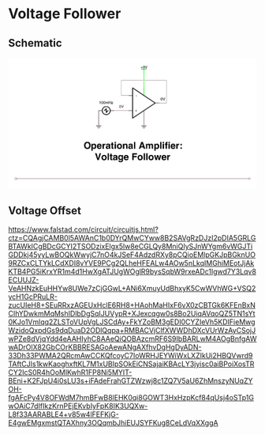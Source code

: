 # Voltage Follower

## Schematic 

<img src="voltage-follower.png"></img>

## Voltage Offset

https://www.falstad.com/circuit/circuitjs.html?ctz=CQAgjCAMB0l5AWAnC1b0DYrQMwCYww8B2SAVgRzDJzI2pDIA5GRLGBTAWkICgBDcGCYI2TSODzixElgx5lw8eCGLQy8MniQIySJnWYgm6vWGJTiGDDkj45yyLwBOQkWwyjC7nO4kJSeF4AdzdRXy8pCQioEMlpGKJpBGknUO9RZCxCLTYkLCdXDI8vYVE9PCg2QLheHFEALw4AOw5nLkqIMGhiMEotJjAkKTB4PG5iKrxYR1m4d1HwXgATJUgWOglR9bysSqbW9rxeADc1lgwd7Y3Lqv8ECUUJZ-VeAHNzkEuHHYw8UWe7zCjGGwL+ANi6XmuyUdBhxyK5CwWVhWG+VSQ2ycH1GcPRuLR-zucUIeH8+SEuRRxzAGEUxHclE6RH8+HAohMaHIxF6vX0zCBTGk6KFEnBxNCIhYDwkmMqMshIDlbDgSqIJUVypR+XJexcqgw0s8Bo2UiqAVqoQZ5TN1sYt0KJo1Vmlqq2ZLSToVUpVgLJSCdAy+FkYZoBM3gEDI0CYZIeVh5KDIFieMwgWzidoQxpdGs9dqDuaD2ODlQqpa+RMBACVjClfXWWDhDXcVUrWzAyCSojJwPZe8dVjqYdd4eAAHIyhC8AAeQiQOBAzcmRF6S9IbBARLwM4AOgBnfgAWwADrOlX82GbCOrKBBRESAGoAewANgAXfhvDgHgDyADN-33Dh33PWMA2QRcmAwCCKQfcoyC7IoWRHJEYWiWxLXZIkUi2HBQVwrd9TAftCJIs1kwKaoghxftKL7M1xUBIpSOkEiCNSajaiKBAcLY3jyisc0aiBPoiXosTRCY2IcS0R4hOoMlKwhR1FP8Ni5MYIT-BEni+K2FJpU4i0sLU3s+iFAdeFrahGTZWzwj8c1ZQ7V5aU6ZhMnszyNUqZYOH-fgAFcPy4V8OFWdM7hmBFwB8lEHK0qi8GOWT3HxHzpKcf84qUsj4oSTp1GwOAiC7dIfIkzKrnPEjEKvbIyFpK8IK3UQXw-L8f33AARABLE4+v85w4lFEFKjG-E4gwEMgxmstQTAXhny3OQqmbJhiEUJSYFKug8CeLdVqXXggA
